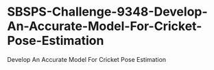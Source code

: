 # SBSPS-Challenge-9348-Develop-An-Accurate-Model-For-Cricket-Pose-Estimation
Develop An Accurate Model For Cricket Pose Estimation

